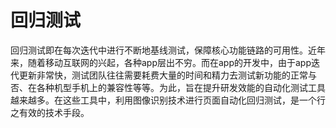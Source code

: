 # 回归测试

回归测试即在每次迭代中进行不断地基线测试，保障核心功能链路的可用性。近年来，随着移动互联网的兴起，各种app层出不穷。而在app的开发中，由于app迭代更新非常快，测试团队往往需要耗费大量的时间和精力去测试新功能的正常与否、在各种机型手机上的兼容性等等。为此，旨在提升研发效能的自动化测试工具越来越多。在这些工具中，利用图像识别技术进行页面自动化回归测试，是一个行之有效的技术手段。
